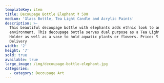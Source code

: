 ```yaml
---
templateKey: item
title: Decoupage Bottle Elephant ₹ 500
medium: 'Glass Bottle, Tea Light Candle and Acrylic Paints'
description: >-
  This beautiful decoupage bottle with elephants adds ethnic look to any
  environment. This decoupage bottle serves dual purpose as a Tea Light Candle
  Holder as well as a vase to hold aquatic plants or flowers. Price: ₹ 500 +
  Delivery
width: '2'
height: '7'
sold: true
available: true
large_image: /img/decoupage-bottle-elephant.jpg
categories:
  - category: Decoupage Art
---
```



